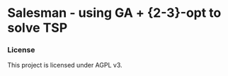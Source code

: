 # Salesman - using GA + {2-3}-opt to solve TSP

### License

This project is licensed under AGPL v3.
